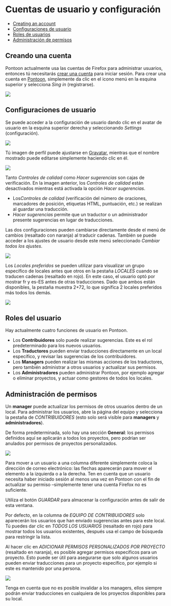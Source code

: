 # Cuentas de usuario y configuración

- [Creating an account](#Creando-una-cuenta)
- [Configuraciones de usuario](#Configuraciones-de-usuario)
- [Roles de usuarios](#Roles-de-usuario)
- [Administración de permisos](#Administrador-de-permisos)

## Creando una cuenta

Pontoon actualmente usa las cuentas de Firefox para administrar usuarios, entonces tú necesitarás [crear una cuenta](https://accounts.firefox.com/signup) para iniciar sesión.
Para crear una cuenta en  [Pontoon](https://pontoon.mozilla.org/), simplemente da clic en el icono menú en la esquina superior y selecciona <i>Sing in</i> (registrarse).

<img src= "https://github.com/mozilla-l10n/localizer-documentation/blob/master/assets/images/pontoon/users/menu_login.png">


## Configuraciones de usuario
Se puede acceder a la configuración de usuario dando clic en el avatar de usuario en la esquina superior derecha y seleccionando <i>Settings</i> (configuración).

<img src= https://raw.githubusercontent.com/mozilla-l10n/localizer-documentation/master/assets/images/pontoon/users/menu_settings.png>

Tú imagen de perfil puede ajustarse en [Gravatar](http://gravatar.com/), mientras que el nombre mostrado puede editarse simplemente haciendo clic en él.

<img src= https://raw.githubusercontent.com/mozilla-l10n/localizer-documentation/master/assets/images/pontoon/users/profile_page.png>

Tanto *Controles de calidad* como *Hacer sugerencias* son cajas de verificación. En la imagen anterior, los *Controles de calidad* están desactivados mientras está activada la opción *Hacer sugerencias*.
* Los*Controles de calidad* (verificación del número de oraciones, marcadores de posición, etiquetas HTML, puntuación, etc.) se realizan al guardar una traducción.
* *Hacer sugerencias* permite que un traductor o un administrador presente sugerencias en lugar de traducciones.

Las dos configuraciones pueden cambiarse directamente desde el menú de cambios (resaltado con naranja) al traducir cadenas. También se puede acceder a los ajustes de usuario desde este menú seleccionado *Cambiar todos los ajustes*.

<img src= https://raw.githubusercontent.com/mozilla-l10n/localizer-documentation/master/assets/images/pontoon/users/translation_gear.png>

Los *Locales preferidos* se pueden utilizar para visualizar un grupo específico de locales antes que otros en la pestaña *LOCALES* cuando se traducen cadenas (resaltado en rojo). En este caso, el usuario optó por mostrar fr y es-ES antes de otras traducciones. Dado que ambos están disponibles, la pestaña muestra 2+72, lo que significa 2 locales preferidos más todos los demás. 

<img src= https://raw.githubusercontent.com/mozilla-l10n/localizer-documentation/master/assets/images/pontoon/users/translation_locales.png>

## Roles del usuario

Hay actualmente cuatro funciones de usuario en Pontoon.

* Los **Contribuidores** solo puede realizar sugerencias. Este es el rol predeterminado para los nuevos usuarios.
* Los **Traductores** pueden enviar traducciones directamente en un local específico, y revisar las sugerencias de los contribuidores.
* Los **Managers** pueden realizar las mismas acciones de los traductores, pero también administrar a otros usuarios y actualizar sus permisos.
* Los **Administradores** pueden administrar Pontoon, por ejemplo agregar o eliminar proyectos, y actuar como gestores de todos los locales.


## Administración de permisos

Un **manager** puede actualizar los permisos de otros usuarios dentro de un local. Para administrar los usuarios, abre la página del equipo y selecciona la pestaña de *CONTRIBUIDORES* (esto solo será visible para **managers** y **administradores**).

De forma predeterminada, solo hay una sección **General**: los permisos definidos aquí se aplicarán a todos los proyectos, pero podrían ser anulados por permisos de proyectos personalizados.

<img src= https://raw.githubusercontent.com/mozilla-l10n/localizer-documentation/master/assets/images/pontoon/users/permissions_general.png>

Para mover a un usuario a una columna diferente simplemente coloca la dirección de correo electrónico: las flechas aparecerán para mover el elemento a la izquierda o a la derecha. Ten en cuenta que un usuario necesita haber iniciado sesión al menos una vez en Pontoon con el fin de actualizar su permiso –simplemente tener una cuenta Firefox no es suficiente.

Utiliza el botón *GUARDAR* para almacenar la configuración antes de salir de esta ventana.

Por defecto, en la columna de *EQUIPO DE CONTRIBUIDORES* solo aparecerán los usuarios que han enviado sugerencias antes para este local. Tú puedes dar clic en *TODOS LOS USUARIOS* (resaltado en rojo) para mostrar todos los usuarios existentes, después usa el campo de búsqueda para restringir la lista.

Al hacer clic en *ADICIONAR PERMISOS PERSONALIZADOS POR PROYECTO* (resaltado en naranja), es posible agregar permisos específicos para un proyecto. Esto puede ser útil para asegurarse que solo algunos usuarios pueden enviar traducciones para un proyecto específico, por ejemplo si este es mantenido por una persona.

<img src= https://raw.githubusercontent.com/mozilla-l10n/localizer-documentation/master/assets/images/pontoon/users/permissions_project.png>

Tenga en cuenta que no es posible invalidar a los managers, ellos siempre podrán enviar traducciones en cualquiera de los proyectos disponibles para su local.
